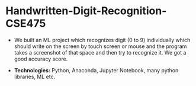 # Handwritten-Digit-Recognition-CSE475

- We built an ML project which recognizes digit (0 to 9) individually which should write on the screen by touch screen or mouse and the program takes a screenshot of that space and then try to recognize it. We got a good accuracy score.

- **Technologies:** Python, Anaconda, Jupyter Notebook, many python libraries, ML etc.

